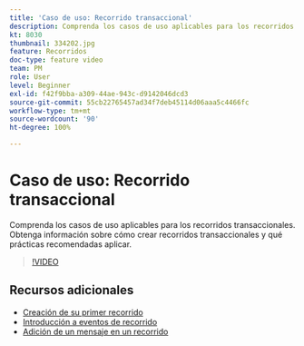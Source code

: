 ```yaml
---
title: 'Caso de uso: Recorrido transaccional'
description: Comprenda los casos de uso aplicables para los recorridos transaccionales. Obtenga información sobre cómo crear recorridos transaccionales y qué prácticas recomendadas aplicar.
kt: 8030
thumbnail: 334202.jpg
feature: Recorridos
doc-type: feature video
team: PM
role: User
level: Beginner
exl-id: f42f9bba-a309-44ae-943c-d9142046dcd3
source-git-commit: 55cb22765457ad34f7deb45114d06aaa5c4466fc
workflow-type: tm+mt
source-wordcount: '90'
ht-degree: 100%

---
```


# Caso de uso: Recorrido transaccional

Comprenda los casos de uso aplicables para los recorridos transaccionales. Obtenga información sobre cómo crear recorridos transaccionales y qué prácticas recomendadas aplicar.

>[!VIDEO](https://video.tv.adobe.com/v/334202?quality=12)

## Recursos adicionales

* [Creación de su primer recorrido](https://experienceleague.adobe.com/docs/journey-optimizer/using/orchestrate-journeys/create-journey/journey-gs.html?lang=es)
* [Introducción a eventos de recorrido](https://experienceleague.adobe.com/docs/journey-optimizer/using/orchestrate-journeys/about-journey-building/about-journey-activities.html?lang=es)
* [Adición de un mensaje en un recorrido](https://experienceleague.adobe.com/docs/journey-optimizer/using/orchestrate-journeys/about-journey-building/journeys-message.html?lang=es)
